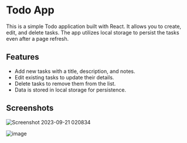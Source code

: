 # Todo App

This is a simple Todo application built with React. It allows you to create, edit, and delete tasks. The app utilizes local storage to persist the tasks even after a page refresh.

## Features

- Add new tasks with a title, description, and notes.
- Edit existing tasks to update their details.
- Delete tasks to remove them from the list.
- Data is stored in local storage for persistence.

## Screenshots
![Screenshot 2023-09-21 020834](https://github.com/karimehab430/todo-app-with-react-js/assets/118670911/a104dbb9-2b0f-40bf-b58c-67277bc22295)

![image](https://github.com/karimehab430/todo-app-with-react-js/assets/118670911/ac7596bd-5666-45c3-97fa-f056717d5a45)

